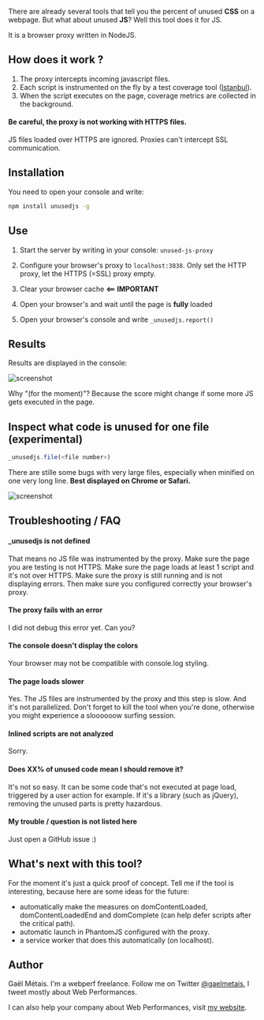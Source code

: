 There are already several tools that tell you the percent of unused **CSS** on a webpage. But what about unused **JS**? Well this tool does it for JS.

It is a browser proxy written in NodeJS.


## How does it work ?

1. The proxy intercepts incoming javascript files.
2. Each script is instrumented on the fly by a test coverage tool ([Istanbul](https://github.com/gotwarlost/istanbul)).
3. When the script executes on the page, coverage metrics are collected in the background.


#### Be careful, the proxy is not working with HTTPS files.

JS files loaded over HTTPS are ignored. Proxies can't intercept SSL communication.


## Installation

You need to open your console and write:

```bash
npm install unusedjs -g
```


## Use

1. Start the server by writing in your console: `unused-js-proxy`

2. Configure your browser's proxy to `localhost:3838`. Only set the HTTP proxy, let the HTTPS (=SSL) proxy empty.

3. Clear your browser cache **<== IMPORTANT**

4. Open your browser's and wait until the page is **fully** loaded

5. Open your browser's console and write `_unusedjs.report()`



## Results

Results are displayed in the console:

![screenshot](https://raw.githubusercontent.com/gmetais/unusedjs/master/doc/ouput.png)

Why "(for the moment)"? Because the score might change if some more JS gets executed in the page.


## Inspect what code is unused for one file (experimental)

```js
_unusedjs.file(<file number>)
```
There are stille some bugs with very large files, especially when minified on one very long line. **Best displayed on Chrome or Safari.**

![screenshot](https://raw.githubusercontent.com/gmetais/unusedjs/master/doc/file.png)



## Troubleshooting / FAQ

#### _unusedjs is not defined
That means no JS file was instrumented by the proxy. Make sure the page you are testing is not HTTPS. Make sure the page loads at least 1 script and it's not over HTTPS. Make sure the proxy is still running and is not displaying errors. Then make sure you configured correctly your browser's proxy.

#### The proxy fails with an error
I did not debug this error yet. Can you?

#### The console doesn't display the colors
Your browser may not be compatible with console.log styling.

#### The page loads slower
Yes. The JS files are instrumented by the proxy and this step is slow. And it's not parallelized. Don't forget to kill the tool when you're done, otherwise you might experience a sloooooow surfing session.

#### Inlined scripts are not analyzed
Sorry.

#### Does XX% of unused code mean I should remove it?
It's not so easy. It can be some code that's not executed at page load, triggered by a user action for example. If it's a library (such as jQuery), removing the unused parts is pretty hazardous.

#### My trouble / question is not listed here
Just open a GitHub issue :)


## What's next with this tool?

For the moment it's just a quick proof of concept. Tell me if the tool is interesting, because here are some ideas for the future:
- automatically make the measures on domContentLoaded, domContentLoadedEnd and domComplete (can help defer scripts after the critical path).
- automatic launch in PhantomJS configured with the proxy.
- a service worker that does this automatically (on localhost).


## Author

Gaël Métais. I'm a webperf freelance. Follow me on Twitter [@gaelmetais](https://twitter.com/gaelmetais), I tweet mostly about Web Performances.

I can also help your company about Web Performances, visit [my website](https://www.gaelmetais.com).
